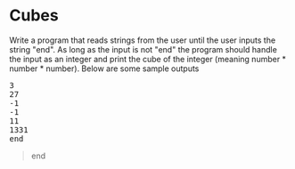 # Cubes
Write a program that reads strings from the user until the user inputs the string "end". As long as the input is not "end" the program should handle the input as an integer and print the cube of the integer (meaning number * number * number). Below are some sample outputs

<pre>
3
27
-1
-1
11
1331
end
</pre>

> end